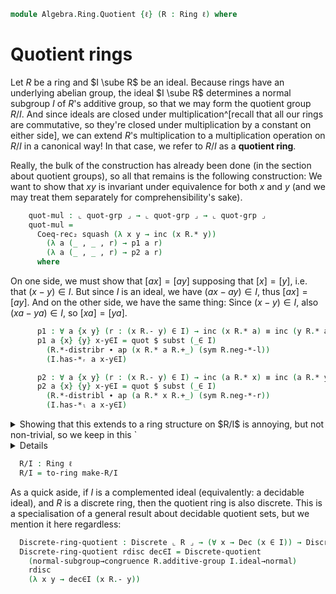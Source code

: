 <!--
```agda
open import Algebra.Group.Cat.Base
open import Algebra.Group.Subgroup
open import Algebra.Ring.Ideal
open import Algebra.Prelude
open import Algebra.Group
open import Algebra.Ring

open import Data.Power
open import Data.Dec
```
-->

```agda
module Algebra.Ring.Quotient {ℓ} (R : Ring ℓ) where
```

<!--
```agda
open Ring-on (R .snd)
private module R = Ring-on (R .snd)
```
-->

# Quotient rings

Let $R$ be a ring and $I \sube R$ be an ideal. Because rings have an
underlying abelian group, the ideal $I \sube R$ determines a normal
subgroup $I$ of $R$'s additive group, so that we may form the quotient
group $R/I$. And since ideals are closed under multiplication^[recall
that all our rings are commutative, so they're closed under
multiplication by a constant on either side], we can extend $R$'s
multiplication to a multiplication operation on $R/I$ in a canonical
way! In that case, we refer to $R/I$ as a **quotient ring**.

[quotient group]: Algebra.Group.Subgroup.html#representing-kernels

<!--
```agda
module _ {I : ℙ ⌞ R ⌟} (idl : is-ideal R I) where
  private module I = is-ideal idl
```
-->

Really, the bulk of the construction has already been done (in the
section about quotient groups), so all that remains is the following
construction: We want to show that $xy$ is invariant under equivalence
for both $x$ and $y$ (and we may treat them separately for
comprehensibility's sake).

<!--
```agda
  private
    quot-grp : Group _
    quot-grp = R.additive-group /ᴳ I.ideal→normal
    module R/I = Group-on (quot-grp .snd)
```
-->

```agda
    quot-mul : ⌞ quot-grp ⌟ → ⌞ quot-grp ⌟ → ⌞ quot-grp ⌟
    quot-mul =
      Coeq-rec₂ squash (λ x y → inc (x R.* y))
        (λ a (_ , _ , r) → p1 a r)
        (λ a (_ , _ , r) → p2 a r)
      where
```

On one side, we must show that $[ax] = [ay]$ supposing that $[x] = [y]$,
i.e. that $(x - y) \in I$. But since $I$ is an ideal, we have $(ax - ay)
\in I$, thus $[ax] = [ay]$. And on the other side, we have the same
thing: Since $(x - y) \in I$, also $(xa - ya) \in I$, so $[xa] = [ya]$.

```agda
      p1 : ∀ a {x y} (r : (x R.- y) ∈ I) → inc (x R.* a) ≡ inc (y R.* a)
      p1 a {x} {y} x-y∈I = quot $ subst (_∈ I)
        (R.*-distribr ∙ ap (x R.* a R.+_) (sym R.neg-*-l))
        (I.has-*ᵣ a x-y∈I)

      p2 : ∀ a {x y} (r : (x R.- y) ∈ I) → inc (a R.* x) ≡ inc (a R.* y)
      p2 a {x} {y} x-y∈I = quot $ subst (_∈ I)
        (R.*-distribl ∙ ap (a R.* x R.+_) (sym R.neg-*-r))
        (I.has-*ₗ a x-y∈I)
```

<details>
<summary>Showing that this extends to a ring structure on $R/I$ is annoying, but
not non-trivial, so we keep in this `<details>`{.Agda} fold. Most of the proof is appealing to the elimination principle(s) for
quotients into propositions, then applying $R$'s laws.</summary>

```agda
  open make-ring
  make-R/I : make-ring ⌞ quot-grp ⌟
  make-R/I .ring-is-set = squash
  make-R/I .0R = inc 0r
  make-R/I ._+_ = R/I._⋆_
  make-R/I .-_ = R/I.inverse
  make-R/I .+-idl = R/I.idl
  make-R/I .+-invr {x} = R/I.inverser {x}
  make-R/I .+-assoc {x} {y} {z} = sym $ R/I.associative {x} {y} {z}
  make-R/I .1R = inc R.1r
  make-R/I ._*_ = quot-mul
  make-R/I .+-comm {x} {y} =
    Coeq-elim-prop₂ {C = λ x y → x R/I.⋆ y ≡ y R/I.⋆ x} (λ x y → hlevel 1)
      (λ x y → ap Coeq.inc R.+-commutes) x y
  make-R/I .*-idl {x} =
    Coeq-elim-prop {C = λ x → quot-mul (inc R.1r) x ≡ x} (λ _ → hlevel 1)
      (λ x → ap Coeq.inc R.*-idl) x
  make-R/I .*-idr {x} =
    Coeq-elim-prop {C = λ x → quot-mul x (inc R.1r) ≡ x} (λ _ → hlevel 1)
      (λ x → ap Coeq.inc R.*-idr) x
  make-R/I .*-assoc {x} {y} {z} =
    Coeq-elim-prop₃
      {C = λ x y z → quot-mul (quot-mul x y) z ≡ quot-mul x (quot-mul y z)}
      (λ _ _ _ → hlevel 1) (λ x y z → ap Coeq.inc (sym R.*-associative)) x y z
  make-R/I .*-distribl {x} {y} {z} =
    Coeq-elim-prop₃
      {C = λ x y z → quot-mul x (y R/I.⋆ z) ≡ quot-mul x y R/I.⋆ quot-mul x z}
      (λ _ _ _ → hlevel 1) (λ x y z → ap Coeq.inc R.*-distribl) x y z
  make-R/I .*-distribr {x} {y} {z} =
    Coeq-elim-prop₃
      {C = λ x y z → quot-mul (y R/I.⋆ z) x ≡ quot-mul y x R/I.⋆ quot-mul z x}
      (λ _ _ _ → hlevel 1) (λ x y z → ap Coeq.inc R.*-distribr) x y z
```

</details>

```agda
  R/I : Ring ℓ
  R/I = to-ring make-R/I
```

As a quick aside, if $I$ is a complemented ideal (equivalently: a
decidable ideal), and $R$ is a discrete ring, then the quotient ring is
also discrete. This is a specialisation of a general result about
decidable quotient sets, but we mention it here regardless:

```agda
  Discrete-ring-quotient : Discrete ⌞ R ⌟ → (∀ x → Dec (x ∈ I)) → Discrete ⌞ R/I ⌟
  Discrete-ring-quotient rdisc dec∈I = Discrete-quotient
    (normal-subgroup→congruence R.additive-group I.ideal→normal)
    rdisc
    (λ x y → dec∈I (x R.- y))
```

